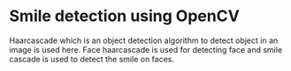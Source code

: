 # Smile detection using OpenCV

Haarcascade which is an object detection algorithm to detect object in an image is used here.
Face haarcascade is used for detecting face and smile cascade is used to detect the smile on faces.
